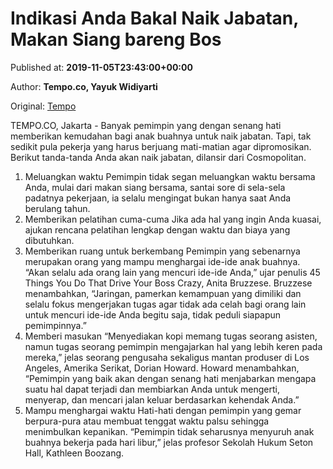
# Indikasi Anda Bakal Naik Jabatan, Makan Siang bareng Bos

Published at: **2019-11-05T23:43:00+00:00**

Author: **Tempo.co, Yayuk Widiyarti**

Original: [Tempo](https://gaya.tempo.co/read/1268717/indikasi-anda-bakal-naik-jabatan-makan-siang-bareng-bos?utm_source=Digital+Marketing&utm_medium=Twitter&utm_campaign=Gaya_Novi)

TEMPO.CO, Jakarta - Banyak pemimpin yang dengan senang hati memberikan kemudahan bagi anak buahnya untuk naik jabatan. Tapi, tak sedikit pula pekerja yang harus berjuang mati-matian agar dipromosikan.
Berikut tanda-tanda Anda akan naik jabatan, dilansir dari Cosmopolitan.
1. Meluangkan waktu Pemimpin tidak segan meluangkan waktu bersama Anda, mulai dari makan siang bersama, santai sore di sela-sela padatnya pekerjaan, ia selalu mengingat bukan hanya saat Anda berulang tahun.
2. Memberikan pelatihan cuma-cuma Jika ada hal yang ingin Anda kuasai, ajukan rencana pelatihan lengkap dengan waktu dan biaya yang dibutuhkan.
3. Memberikan ruang untuk berkembang Pemimpin yang sebenarnya merupakan orang yang mampu menghargai ide-ide anak buahnya.
“Akan selalu ada orang lain yang mencuri ide-ide Anda,” ujar penulis 45 Things You Do That Drive Your Boss Crazy, Anita Bruzzese. Bruzzese menambahkan, “Jaringan, pamerkan kemampuan yang dimiliki dan selalu fokus mengerjakan tugas agar tidak ada celah bagi orang lain untuk mencuri ide-ide Anda begitu saja, tidak peduli siapapun pemimpinnya.”
4. Memberi masukan “Menyediakan kopi memang tugas seorang asisten, namun tugas seorang pemimpin mengajarkan hal yang lebih keren pada mereka,” jelas seorang pengusaha sekaligus mantan produser di Los Angeles, Amerika Serikat, Dorian Howard.
Howard menambahkan, “Pemimpin yang baik akan dengan senang hati menjabarkan mengapa suatu hal dapat terjadi dan membiarkan Anda untuk mengerti, menyerap, dan mencari jalan keluar berdasarkan kehendak Anda.”
5. Mampu menghargai waktu Hati-hati dengan pemimpin yang gemar berpura-pura atau membuat tenggat waktu palsu sehingga menimbulkan kepanikan. “Pemimpin tidak seharusnya menyuruh anak buahnya bekerja pada hari libur,” jelas profesor Sekolah Hukum Seton Hall, Kathleen Boozang.
